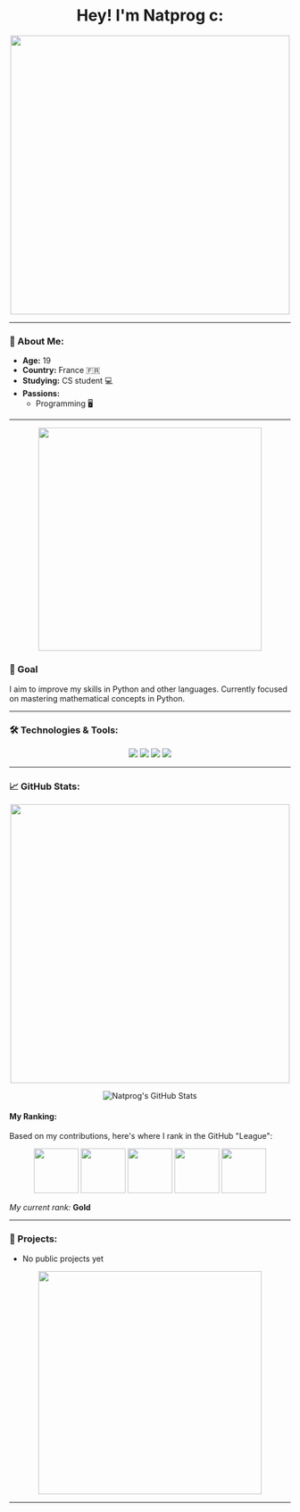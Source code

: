 <h1 align="center"> Hey! I'm Natprog c: </h1>

<p align="center">
  <img src="https://media.giphy.com/media/3o6Zt481isNVuQI1l6/giphy.gif" width="500"/>
</p>

---

### 👤 About Me:
- **Age:** 19
- **Country:** France 🇫🇷
- **Studying:** CS student 💻 
- **Passions:** 
  - Programming 🖥️

---

<p align="center">
  <img src="https://media.giphy.com/media/L1R1tvI9svkIWwpVYr/giphy.gif" width="400"/>
</p>

### 🎯 Goal
I aim to improve my skills in Python and other languages. Currently focused on mastering mathematical concepts in Python. 

---

### 🛠️ Technologies & Tools:
<p align="center">
  <img src="https://img.shields.io/badge/Code-Python-informational?style=flat&logo=python&logoColor=white&color=2bbc8a"/>
  <img src="https://img.shields.io/badge/Code-JavaScript-informational?style=flat&logo=javascript&logoColor=white&color=2bbc8a"/>
  <img src="https://img.shields.io/badge/Tools-Git-informational?style=flat&logo=git&logoColor=white&color=2bbc8a"/>
  <img src="https://img.shields.io/badge/Editor-VSCode-informational?style=flat&logo=visual-studio-code&logoColor=white&color=2bbc8a"/>
</p>

---

### 📈 GitHub Stats:

<p align="center">
  <img src="https://media.giphy.com/media/xT0GqssRweIhlz209i/giphy.gif" width="500"/>
</p>

<p align="center">
  <img src="https://github-readme-stats.vercel.app/api?username=Natprog&show_icons=true&theme=dark" alt="Natprog's GitHub Stats"/>
</p>

####  My Ranking:
Based on my contributions, here's where I rank in the GitHub "League":

<p align="center">
  <img src="https://upload.wikimedia.org/wikipedia/en/3/3c/League_of_Legends_Bronze_Tier_Emblem.png" width="80"/>
  <img src="https://upload.wikimedia.org/wikipedia/en/e/e4/League_of_Legends_Silver_Tier_Emblem.png" width="80"/>
  <img src="https://upload.wikimedia.org/wikipedia/en/d/d2/League_of_Legends_Gold_Tier_Emblem.png" width="80"/>
  <img src="https://upload.wikimedia.org/wikipedia/en/6/66/League_of_Legends_Platinum_Tier_Emblem.png" width="80"/>
  <img src="https://upload.wikimedia.org/wikipedia/en/a/a0/League_of_Legends_Diamond_Tier_Emblem.png" width="80"/>
</p>

_My current rank:_ **Gold**

---

### 🚀 Projects:
- No public projects yet

<p align="center">
  <img src="https://media.giphy.com/media/13HgwGsXF0aiGY/giphy.gif" width="400"/>
</p>

---
